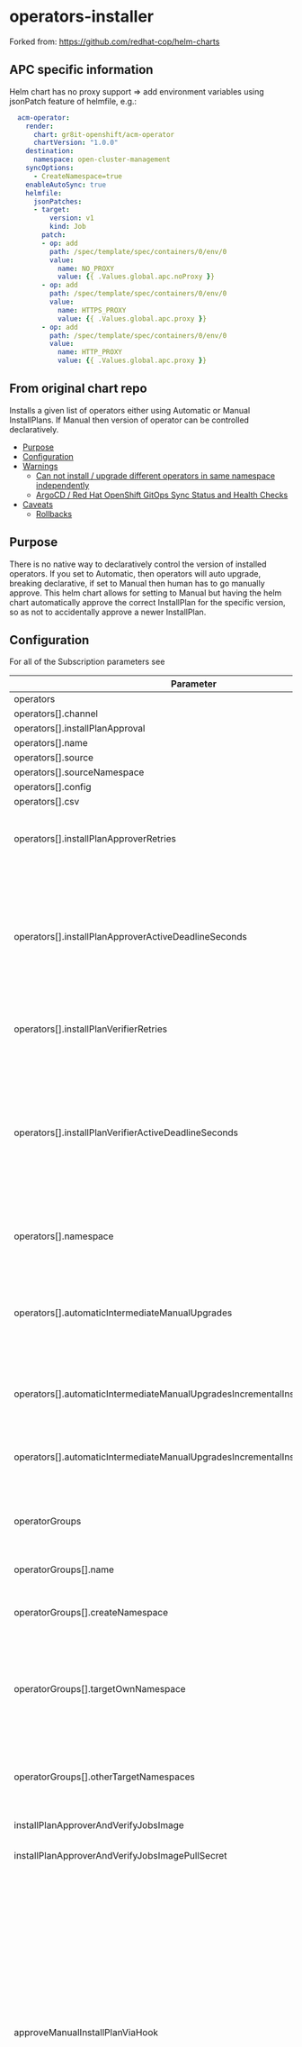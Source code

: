 # operators-installer

Forked from: <https://github.com/redhat-cop/helm-charts>

## APC specific information

Helm chart has no proxy support => add environment variables using jsonPatch feature of helmfile, e.g.:

```yaml
  acm-operator:
    render:
      chart: gr8it-openshift/acm-operator
      chartVersion: "1.0.0"
    destination:
      namespace: open-cluster-management
    syncOptions:
      - CreateNamespace=true
    enableAutoSync: true
    helmfile:
      jsonPatches:
      - target:
          version: v1
          kind: Job
        patch:
        - op: add
          path: /spec/template/spec/containers/0/env/0
          value: 
            name: NO_PROXY
            value: {{ .Values.global.apc.noProxy }}
        - op: add
          path: /spec/template/spec/containers/0/env/0
          value: 
            name: HTTPS_PROXY
            value: {{ .Values.global.apc.proxy }}
        - op: add
          path: /spec/template/spec/containers/0/env/0
          value: 
            name: HTTP_PROXY
            value: {{ .Values.global.apc.proxy }}
```

## From original chart repo

Installs a given list of operators either using Automatic or Manual InstallPlans. If Manual then version of operator can be controlled declaratively.

- [Purpose](#purpose)
- [Configuration](#configuration)
- [Warnings](#warnings)
  * [Can not install / upgrade different operators in same namespace independently](#can-not-install--upgrade-different-operators-in-same-namespace-independently)
  * [ArgoCD / Red Hat OpenShift GitOps Sync Status and Health Checks](#argocd--red-hat-openshift-gitops-sync-status-and-health-checks)
- [Caveats](#caveats)
  * [Rollbacks](#rollbacks)

## Purpose

There is no native way to declaratively control the version of installed operators. If you set to Automatic, then operators will auto upgrade, breaking declarative, if set to Manual then human has to go manually approve. This helm chart allows for setting to Manual but having the helm chart automatically approve the correct InstallPlan for the specific version, so as not to accidentally approve a newer InstallPlan.

## Configuration

For all of the Subscription parameters see

| Parameter                                    | Default Value | Required? | Description
|----------------------------------------------|---------------|-----------|------------
| operators                                    | `[]`          | No        | List of operators to install.
| operators[].channel                          |               | Yes       | [Subscription](https://docs.openshift.com/container-platform/4.14/rest_api/operatorhub_apis/subscription-operators-coreos-com-v1alpha1.html#spec) channel.
| operators[].installPlanApproval              |               | Yes       | [Subscription](https://docs.openshift.com/container-platform/4.14/rest_api/operatorhub_apis/subscription-operators-coreos-com-v1alpha1.html#spec) installPlanApproval.
| operators[].name                             |               | Yes       | [Subscription](https://docs.openshift.com/container-platform/4.14/rest_api/operatorhub_apis/subscription-operators-coreos-com-v1alpha1.html#spec) name.
| operators[].source                           |               | Yes       | [Subscription](https://docs.openshift.com/container-platform/4.14/rest_api/operatorhub_apis/subscription-operators-coreos-com-v1alpha1.html#spec) source.
| operators[].sourceNamespace                  |               | Yes       | [Subscription](https://docs.openshift.com/container-platform/4.14/rest_api/operatorhub_apis/subscription-operators-coreos-com-v1alpha1.html#spec) sourceNamespace.
| operators[].config                           |               | No        | [Subscription](https://docs.openshift.com/container-platform/4.14/rest_api/operatorhub_apis/subscription-operators-coreos-com-v1alpha1.html#spec-config) config.
| operators[].csv                              |               | Yes       | The CSV to install.
| operators[].installPlanApproverRetries       | `10`          | No        | Number of times to try to approve the InstallPlan. This may need to be increased for unpredictable reasons about some clusters taking longer to create InstallPlans.
| operators[].installPlanApproverActiveDeadlineSeconds | None  | No        | Total amount of time that can be spent waiting for InstallPlan to be approved. If having issues with InstallPlans never finishing to install and thus approval job getting infinity stuck, set this to some reasonable number. But, keep in mind if `automaticIntermediateManualUpgrades` is `true` then it can take a while to increment through a bunch of intermediate installs on the way to the specified `csv` if an old `csv` is already installed.
| operators[].installPlanVerifierRetries       | `10`          | No        | Number of times to check if the InstallPlan has actually been installed. This may need to increase of an operator takes a long time to install.
| operators[].installPlanVerifierActiveDeadlineSeconds | None  | No        | Total amount of time that can be spent waiting for InstallPlan to finish installing. This may need to increase of an operator takes a long time to install. If having issues with InstallPlans never finishing to install and thus verify job getting infinity stuck, set this to some reasonable number. But, keep in mind if `automaticIntermediateManualUpgrades` is `true` then it can take a while to increment through a bunch of intermediate installs on the way to the specified `csv` if an old `csv` is already installed.
| operators[].namespace                        | `.Release.Namespace` | No | Specify the namespace to install the operator into, which allows different operators to be installed into different namespaces from the same chart.
| operators[].automaticIntermediateManualUpgrades | `false`     |           | If `true` and `installPlanApproval` is `Manual` and there are required intermediate upgrades between the currently installed `csv` and the specified `csv`, automatically inclemently install those intermediate versions until reaching the specified `csv`. If `false` and there are required intermediate upgrades then chart will fail.
| operators[].automaticIntermediateManualUpgradesIncrementalInstallBackoffLimit   | `10` | No | When `automaticIntermediateManualUpgrades` is `true`, the number of retries for installing and then then verifying each incremental install
| operators[].automaticIntermediateManualUpgradesIncrementalInstallDelayIncrement | `5`  | No | When `automaticIntermediateManualUpgrades` is `true`, the delay increment to scale by attempts to wait between each retry of installing or  verifying each incremental install
| operatorGroups                               | `[]`          | No        | Optional list of configuration for OperatorGroups. If this is not supplied then it is assumed OperatorGroups are already in place in the selected `operators[].namespace`s.
| operatorGroups[].name                        | `.Release.Namespace` | No | Name of the OperatorGroup & Namespace the OperatorGroup will be placed in.
| operatorGroups[].createNamespace             | `false`       | No        | If `true` create the Namespace of the same name of the OperatorGroup. If `false` assumed the Namespace is already in place.
| operatorGroups[].targetOwnNamespace          | `false`       | No        | If `true` add the OperatorGroup's Namespace as a `targetNamespaces`. If `true` then OperatorGroup will only work for Operators using `OwnNamespace` or `MultiNamespace` `installModes`. If blank and no `otherTargetNamespaces` specified then OperatorGroup will be configured to allow for operators using `installModes` `AllNamespaces`.
| operatorGroups[].otherTargetNamespaces       | `[]`          | No        | List of additional Namespaces to target. If specified OperatorGroup will only work for operators using `SingleNamespace` or `MultiNamespace` `installModes` depending on value of `targetOwnNamespace`.
| installPlanApproverAndVerifyJobsImage        | `registry.redhat.io/openshift4/ose-cli:v4.10` | Yes | Image to use for the InstallPlan Approver and Verify Jobs
| installPlanApproverAndVerifyJobsImagePullSecret   | `''` | No | Name of existing secret for pulling `installPlanApproverAndVerifyJobsImage` from a private registry
| approveManualInstallPlanViaHook              | `true`        | No        | `true` to create (and clean up) manual InstallPlan approval resources as part of post-install,post-upgrade helm hook<br>`false` to create  manual InstallPlan approval resources as part of normal install<br><br>The hook method is nice to not have lingering resources needed for the manual InstallPlan approval but has the downside that no CustomResources using CustomResourceDefinitions installed by the operator can be used in the same chart because the operator InstallPlan wont be approved, and therefor the operator wont be installed, until the post-install,post-upgrade phase which means you will never get to that phase because your CustomResources wont be able to apply because the Operator isn't installed.<br><br>This is is ultimately a trade off between cleaning up these resources or being able to install and configure the operator in the same helm chart that has a dependency on this helm chart.
| installRequiredPythonLibraries               | `true`        | No        | If `true`, install the required Python libraries (openshift-client, semver==2.13.0) dynamically from the given `pythonIndexURL` and `pythonExtraIndexURL` into the `installPlanApproverAndVerifyJobsImage` at run time
| pythonIndexURL                               | https://pypi.org/simple/ | No | If `installRequiredPythonLibraries` is `true` then use this python index to pull required libraries
| pythonExtraIndexURL                          | https://pypi.org/simple/ | No | If `installRequiredPythonLibraries` is `true` then use this python extra index to pull required library dependencies
| commonLabels                                 | `{}`          | No        | Common labels to add to all chart created resources. Implements the same idea from Kustomize for this chart.
| global.commonLabels                          | `{}`          | No        | Common labels coming from global values to add to all chart created resources. Implements the same idea from Kustomize for this chart.

## Warnings

### Disconnected Use

If wanting use this chart in a disconnected environment you need to either:

#### Option 1: local python index

Set the `pythonIndexURL` and `pythonExtraIndexURL` values to a local disconnected python index that minimally includes (and their dependencies):

* openshift-client
* semver==2.13.0

#### Option 2: custom `installPlanApproverAndVerifyJobsImage` with required dependencies

Build a custom container image with:

* binary - `oc`
* python lib - `openshift-client`
* python lib - `semver==2.13.0`

Suggestion is to build such an image on top of the latest `registry.redhat.io/openshift4/ose-cli` image

Then provide that custom image to `installPlanApproverAndVerifyJobsImage` and set `installRequiredPythonLibraries` to false.

### Can not install / upgrade different operators in same namespace independently

As documented in [How can Operators be updated independently from each other?](https://access.redhat.com/solutions/6389681) when more then one operator install or update is pending in the same namespace the Operator Lifecycle Manager (OLM) will combine those installs/updates into a single InstallPlan and there is no way to separate them. Therefor if you use this helm chart in namespace ZZZ to install operator A at v1.0 and it has a pending update to v1.1 and then update the configuration to also install operator B at v42.0 in namespace ZZZ the ZZZ v42.0 InstallPlan and the A v1.1 InstallPlan will get merged (by OLM) and this helm chart will then approve that InstallPlan as it will match on the ZZZ v42.0 pending install, which will incidentally install the A v1.1 update.

There is no way for this or any helm chart, automation, or even click ops to prevent this, as documented in [How can Operators be updated independently from each other?](https://access.redhat.com/solutions/6389681) this is currently considered "a feature of OLM".

Therefor if you do not want this unintentional behavior, which these helm chart righters assume you don't since you are going to the trouble of declaratively controlling your operator versions, your only current option is to only have one operator installed per namespace, which primarily means don't use the `openshift-operators` namespace, or if you do, only use it for one operator, maybe OpenShift GitOps (ArgoCD).

### ArgoCD / Red Hat OpenShift GitOps Sync Status and Health Checks

If using this helm chart with ArgoCD / Red Hat OpenShift GitOps then you will need to patch how ArgoCD does health checks on Subscriptions by default
because the default health check will fail if there is any pending installations which is a problem for two reasons. First the approval is a post hook
(which technically it could be made an install hook, if not for reason two), secondly if installing an older version fo an operator the Subscription will
report there is a pending update, even though you don't wan't to update, and ArgoCD will constantly say the Subscription is pending.

Here is a sample updated health check to use which if the InstallPlan is set to Manual then will ignore pending plan approvals with a detailed message. How you patch ArgoCD with this health check depends on your version of ArgoCD so see the docs for your version.

```lua
health_status = {}
if obj.status ~= nil then
    if obj.status.conditions ~= nil then
        numDegraded = 0
        numPending = 0
        msg = ""
        for i, condition in pairs(obj.status.conditions) do
            msg = msg .. i .. ": " .. condition.type .. " | " .. condition.status .. "\n"
            if condition.type == "InstallPlanPending" and condition.status == "True" then
                numPending = numPending + 1
            elseif (condition.type == "InstallPlanMissing" and condition.reason ~= "ReferencedInstallPlanNotFound") then
                numDegraded = numDegraded + 1
            elseif (condition.type == "CatalogSourcesUnhealthy" or condition.type == "InstallPlanFailed" or condition.type == "ResolutionFailed") and condition.status == "True" then
                numDegraded = numDegraded + 1
            end
        end
    end
    if numDegraded == 0 and numPending == 0 then
        health_status.status = "Healthy"
        health_status.message = msg
        return health_status
    elseif numPending > 0 and numDegraded == 0 and obj.spec.installPlanApproval == "Manual" then
        health_status.status = "Healthy"
        health_status.message = "An install plan for a subscription is pending installation but install plan approval is set to manual so considering this as healthy: " .. msg
        return health_status
    elseif numPending > 0 and numDegraded == 0 then
        health_status.status = "Progressing"
        health_status.message = "An install plan for a subscription is pending installation"
        return health_status
    else
        health_status.status = "Degraded"
        health_status.message = msg
        return health_status
    end
end
return health_status
```

## Caveats

### Rollbacks

This helm chart can not currently role operator versions back. PRs welcome.
